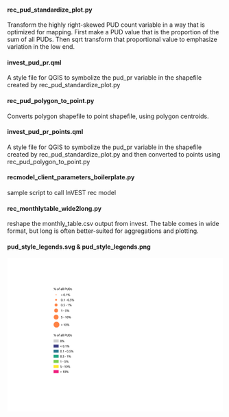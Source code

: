 #### rec_pud_standardize_plot.py
Transform the highly right-skewed PUD count variable in a way that is optimized for mapping.
First make a PUD value that is the proportion of the sum of all PUDs. 
Then sqrt transform that proportional value to emphasize variation in the low end.

#### invest_pud_pr.qml
A style file for QGIS to symbolize the pud_pr variable in the shapefile created by rec_pud_standardize_plot.py

#### rec_pud_polygon_to_point.py
Converts polygon shapefile to point shapefile, using polygon centroids. 

#### invest_pud_pr_points.qml  
A style file for QGIS to symbolize the pud_pr variable in the shapefile created by rec_pud_standardize_plot.py and then converted to points using rec_pud_polygon_to_point.py

#### recmodel_client_parameters_boilerplate.py
sample script to call InVEST rec model

#### rec_monthlytable_wide2long.py
reshape the monthly_table.csv output from invest. The table comes in wide format, but long is often better-suited for aggregations and plotting.

#### pud_style_legends.svg & pud_style_legends.png
![](https://raw.githubusercontent.com/davemfish/invest-utils/master/recreation/pud_style_legends.png)
